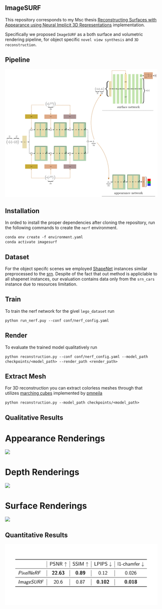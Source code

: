 ## ImageSURF

This repository corresponds to my Msc thesis 
[Reconstructing Surfaces with Appearance using
Neural Implicit 3D Representations](https://drive.google.com/file/d/1RWD3citDTZecb4INWwU3IhnqYikTQWd-/view?usp=sharing) implementation.

Specifically we proposed `ImageSURF` as a both surface and volumetric rendering
pipeline, for object specific `novel view synthesis` and `3D reconstruction`.

## Pipeline
![](./media/pipeline.png)

## Installation
In orded to install the proper dependencies after cloning the repository, 
run the following commands to create the `nerf` environment.

```
conda env create -f environment.yaml
conda activate imagesurf
```

## Dataset
For the object specifc scenes we employed [ShapeNet](https://shapenet.org/) instances
similar preprocessed to the [srn](https://github.com/vsitzmann/scene-representation-networks).
Despite of the fact that out method is appliclable to all shapenet instances, our evaluation contains data only from the `srn_cars` instance due to resources limitation.

## Train
To train the nerf network for the givel `lego_dataset` run 

```
python run_nerf.puy --conf conf/nerf_config.yaml
```
## Render
To evaluate the trained model qualitatively run 

```
python reconstruction.py --conf conf/nerf_config.yaml --model_path checkpoints/<model_path> --render_path <render_path> 
```
## Extract Mesh
For 3D reconstruction you can extract colorless meshes through
that utilizes [marching cubes](https://github.com/pmneila/PyMCubes)
implemented by [pmneila](https://github.com/pmneila)
```
python reconstruction.py --model_path checkpoints/<model_path>  
```

## Qualitative Results
# Appearance Renderings
![](./media/gif_rgb.gif)
# Depth Renderings
![](./media/gif_depth.gif)
# Surface Renderings
![](./media/gifs_surf.gif)

## Quantitative Results
![](./media/metrics.png)
